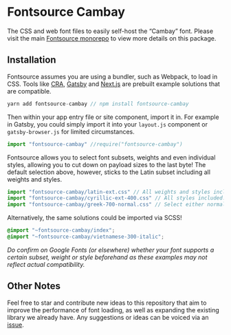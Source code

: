 # Fontsource Cambay

The CSS and web font files to easily self-host the “Cambay” font. Please visit the main [Fontsource monorepo](https://github.com/DecliningLotus/fontsource) to view more details on this package.

## Installation

Fontsource assumes you are using a bundler, such as Webpack, to load in CSS. Tools like [CRA](https://create-react-app.dev/), [Gatsby](https://www.gatsbyjs.org/) and [Next.js](https://nextjs.org/) are prebuilt example solutions that are compatible.

```javascript
yarn add fontsource-cambay // npm install fontsource-cambay
```

Then within your app entry file or site component, import it in. For example in Gatsby, you could simply import it into your `layout.js` component or `gatsby-browser.js` for limited circumstances.

```javascript
import "fontsource-cambay" //require("fontsource-cambay")
```

Fontsource allows you to select font subsets, weights and even individual styles, allowing you to cut down on payload sizes to the last byte! The default selection above, however, sticks to the Latin subset including all weights and styles.

```javascript
import "fontsource-cambay/latin-ext.css" // All weights and styles included.
import "fontsource-cambay/cyrillic-ext-400.css" // All styles included.
import "fontsource-cambay/greek-700-normal.css" // Select either normal or italic.
```

Alternatively, the same solutions could be imported via SCSS!

```scss
@import "~fontsource-cambay/index";
@import "~fontsource-cambay/vietnamese-300-italic";
```

_Do confirm on Google Fonts (or elsewhere) whether your font supports a certain subset, weight or style beforehand as these examples may not reflect actual compatibility._

## Other Notes

Feel free to star and contribute new ideas to this repository that aim to improve the performance of font loading, as well as expanding the existing library we already have. Any suggestions or ideas can be voiced via an [issue](https://github.com/DecliningLotus/fontsource/issues).
